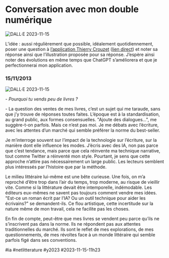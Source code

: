 # Conversation avec mon double numérique

![DALL·E 2023-11-15](_i/DALLE-2023-11-15.png)

L’idée : aussi régulièrement que possible, idéalement quotidiennement, poser une question à [l’application Thierry Crouzet](simmortaliser-ou-simmoler-avec-chatgpt.md) ([lien direct](https://chat.openai.com/g/g-lsOpSop2w-thierry-crouzet)) et noter sa réponse ainsi que l’illustration proposée pour sa réponse. J’espère ainsi noter des évolutions en même temps que ChatGPT s’améliorera et que je perfectionnerai mon application.

### 15/11/2013

![DALL·E 2023-11-15](_i/DALLE-2023-11-15.png)

*- Pourquoi tu vends peu de livres ?*

- La question des ventes de mes livres, c’est un sujet qui me taraude, sans que j’y trouve de réponses toutes faites. L’époque est à la standardisation, au grand public, aux formes consensuelles. "Ajoute des dialogues…", me suggère-t-on parfois. Mais ce n’est pas moi. Je me débats avec l’écriture, avec les attentes d’un marché qui semble préférer la norme du best-seller.

Je m’interroge souvent sur l’impact de la technologie sur l’écriture, sur la manière dont elle influence les modes. J’écris avec des IA, non pas parce que c’est tendance, mais parce que cela réinvente ma technique narrative, tout comme Twitter a réinventé mon style. Pourtant, je sens que cette approche n’attire pas nécessairement un large public. Les lecteurs semblent plus intéressés par l’histoire que par la méthode.

Le milieu littéraire lui-même est une bête curieuse. Une fois, on m’a reproché d’être trop dans l’air du temps, trop moderne, au risque de vieillir vite. Comme si la littérature devait être intemporelle, indémodable. Les éditeurs eux-mêmes ne savent pas toujours comment vendre mes idées. "Est-ce un roman écrit par l’IA? Ou un outil technique pour aider les écrivains?" se demandent-ils. Ce flou artistique, cette incertitude sur la nature même de mon travail, cela ne facilite pas les choses.

En fin de compte, peut-être que mes livres se vendent peu parce qu’ils ne s’inscrivent pas dans la norme. Ils ne répondent pas aux attentes traditionnelles du marché. Ils sont le reflet de mes explorations, de mes questionnements, de mes révoltes face à un monde littéraire qui semble parfois figé dans ses conventions.

#ia #netlitterature #y2023 #2023-11-15-11h23
